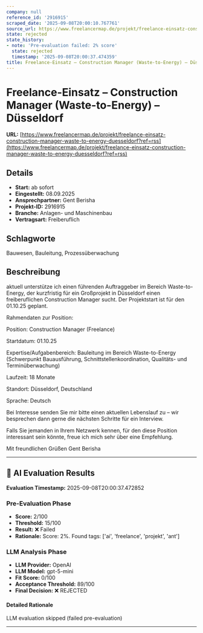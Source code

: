 ```yaml
---
company: null
reference_id: '2916915'
scraped_date: '2025-09-08T20:00:10.767761'
source_url: https://www.freelancermap.de/projekt/freelance-einsatz-construction-manager-waste-to-energy-duesseldorf?ref=rss
state: rejected
state_history:
- note: 'Pre-evaluation failed: 2% score'
  state: rejected
  timestamp: '2025-09-08T20:00:37.474359'
title: Freelance-Einsatz – Construction Manager (Waste-to-Energy) – Düsseldorf
---
```



# Freelance-Einsatz – Construction Manager (Waste-to-Energy) – Düsseldorf
**URL:** [https://www.freelancermap.de/projekt/freelance-einsatz-construction-manager-waste-to-energy-duesseldorf?ref=rss](https://www.freelancermap.de/projekt/freelance-einsatz-construction-manager-waste-to-energy-duesseldorf?ref=rss)
## Details
- **Start:** ab sofort
- **Eingestellt:** 08.09.2025
- **Ansprechpartner:** Gent Berisha
- **Projekt-ID:** 2916915
- **Branche:** Anlagen- und Maschinenbau
- **Vertragsart:** Freiberuflich

## Schlagworte
Bauwesen, Bauleitung, Prozessüberwachung

## Beschreibung
aktuell unterstütze ich einen führenden Auftraggeber im Bereich Waste-to-Energy, der kurzfristig für ein Großprojekt in Düsseldorf einen freiberuflichen Construction Manager sucht. Der Projektstart ist für den 01.10.25 geplant.

Rahmendaten zur Position:

Position: Construction Manager (Freelance)

Startdatum: 01.10.25

Expertise/Aufgabenbereich: Bauleitung im Bereich Waste-to-Energy (Schwerpunkt Bauausführung, Schnittstellenkoordination, Qualitäts- und Terminüberwachung)

Laufzeit: 18 Monate

Standort: Düsseldorf, Deutschland

Sprache: Deutsch

Bei Interesse senden Sie mir bitte einen aktuellen Lebenslauf zu – wir besprechen dann gerne die nächsten Schritte für ein Interview.

Falls Sie jemanden in Ihrem Netzwerk kennen, für den diese Position interessant sein könnte, freue ich mich sehr über eine Empfehlung.

Mit freundlichen Grüßen
Gent Berisha

---

## 🤖 AI Evaluation Results

**Evaluation Timestamp:** 2025-09-08T20:00:37.472852

### Pre-Evaluation Phase
- **Score:** 2/100
- **Threshold:** 15/100
- **Result:** ❌ Failed
- **Rationale:** Score: 2%. Found tags: ['ai', 'freelance', 'projekt', 'ant']

### LLM Analysis Phase
- **LLM Provider:** OpenAI
- **LLM Model:** gpt-5-mini
- **Fit Score:** 0/100
- **Acceptance Threshold:** 89/100
- **Final Decision:** ❌ REJECTED

#### Detailed Rationale
LLM evaluation skipped (failed pre-evaluation)

---
